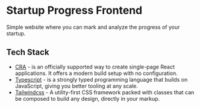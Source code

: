 # Startup Progress Frontend

Simple website where you can mark and analyze the progress of your startup.

## Tech Stack

- [CRA](https://create-react-app.dev/) - is an officially supported way to create single-page React applications. It offers a modern build setup with no configuration.
- [Typescript](https://www.typescriptlang.org/) - is a strongly typed programming language that builds on JavaScript, giving you better tooling at any scale.
- [Tailwindcss](https://tailwindcss.com/) - A utility-first CSS framework packed with classes that can be composed to build any design, directly in your markup.
  